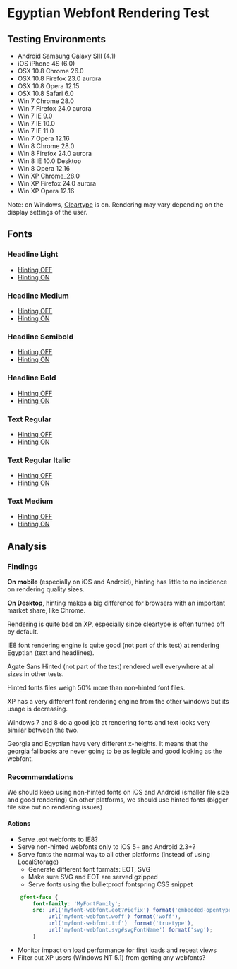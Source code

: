 # Egyptian Webfont Rendering Test

## Testing Environments
- Android Samsung Galaxy SIII (4.1)
- iOS iPhone 4S (6.0)
- OSX 10.8 Chrome 26.0
- OSX 10.8 Firefox 23.0 aurora
- OSX 10.8 Opera 12.15
- OSX 10.8 Safari 6.0
- Win 7 Chrome 28.0
- Win 7 Firefox 24.0 aurora
- Win 7 IE 9.0
- Win 7 IE 10.0
- Win 7 IE 11.0
- Win 7 Opera 12.16
- Win 8 Chrome 28.0
- Win 8 Firefox 24.0 aurora
- Win 8 IE 10.0 Desktop
- Win 8 Opera 12.16
- Win XP Chrome_28.0
- Win XP Firefox 24.0 aurora
- Win XP Opera 12.16

Note: on Windows, [Cleartype](http://en.wikipedia.org/wiki/ClearType "ClearType - Wikipedia, the free encyclopedia") is on. Rendering may vary depending on the display settings of the user.


## Fonts

### Headline Light
- [Hinting OFF](http://www.kaelig.fr/gu/fonts/hint-off/EgyptianHeadline-Light/Guardian%20Egyp%20Web-Light.html)
- [Hinting ON](http://www.kaelig.fr/gu/fonts/hint-on/EgyptianHeadline-Light/Guardian%20Egyp%20Web-Light.html)

### Headline Medium
- [Hinting OFF](http://www.kaelig.fr/gu/fonts/hint-off/EgyptianHeadline-Medium/Guardian%20Egyp%20Web-Medium.html)
- [Hinting ON](http://www.kaelig.fr/gu/fonts/hint-on/EgyptianHeadline-Medium/Guardian%20Egyp%20Web-Medium.html)

### Headline Semibold
- [Hinting OFF](http://www.kaelig.fr/gu/fonts/hint-off/EgyptianHeadline-Semibold/Guardian%20Egyp%20Web-Semibold.html)
- [Hinting ON](http://www.kaelig.fr/gu/fonts/hint-on/EgyptianHeadline-Semibold/Guardian%20Egyp%20Web-Semibold.html)

### Headline Bold
- [Hinting OFF](http://www.kaelig.fr/gu/fonts/hint-off/EgyptianHeadline-Bold/Guardian%20Egyp%20Web-Bold.html)
- [Hinting ON](http://www.kaelig.fr/gu/fonts/hint-on/EgyptianHeadline-Bold/Guardian%20Egyp%20Web-Bold.html)

### Text Regular
- [Hinting OFF](http://www.kaelig.fr/gu/fonts/hint-off/EgyptianText-Regular/Guardian%20Text%20Egyp%20Web-Reg.html)
- [Hinting ON](http://www.kaelig.fr/gu/fonts/hint-on/EgyptianText-Regular/Guardian%20Text%20Egyp%20Web-Reg.html)

### Text Regular Italic
- [Hinting OFF](http://www.kaelig.fr/gu/fonts/hint-off/EgyptianText-RegularItalic/Guardian%20Text%20Egyp%20Web-Reg%20It.html)
- [Hinting ON](http://www.kaelig.fr/gu/fonts/hint-on/EgyptianText-RegularItalic/Guardian%20Text%20Egyp%20Web-Reg%20It.html)

### Text Medium
- [Hinting OFF](http://www.kaelig.fr/gu/fonts/hint-off/EgyptianText-Medium/Guardian%20Text%20Egyp%20Web-Med.html)
- [Hinting ON](http://www.kaelig.fr/gu/fonts/hint-on/EgyptianText-Medium/Guardian%20Text%20Egyp%20Web-Med.html)


## Analysis

### Findings

**On mobile** (especially on iOS and Android), hinting has little to no incidence on rendering quality sizes.

**On Desktop**, hinting makes a big difference for browsers with an important market share, like Chrome.

Rendering is quite bad on XP, especially since cleartype is often turned off by default.

IE8 font rendering engine is quite good (not part of this test) at rendering Egyptian (text and headlines).

Agate Sans Hinted (not part of the test) rendered well everywhere at all sizes in other tests.

Hinted fonts files weigh 50% more than non-hinted font files.

XP has a very different font rendering engine from the other windows but its usage is decreasing.

Windows 7 and 8 do a good job at rendering fonts and text looks very similar between the two.

Georgia and Egyptian have very different x-heights. It means that the georgia fallbacks are never going to be as legible and good looking as the webfont.

### Recommendations

We should keep using non-hinted fonts on iOS and Android (smaller file size and good rendering)
On other platforms, we should use hinted fonts (bigger file size but no rendering issues)

#### Actions

- Serve .eot webfonts to IE8?
- Serve non-hinted webfonts only to iOS 5+ and Android 2.3+?
- Serve fonts the normal way to all other platforms (instead of using LocalStorage)
    - Generate different font formats: EOT, SVG
    - Make sure SVG and EOT are served gzipped
    - Serve fonts using the bulletproof fontspring CSS snippet

```css
    @font-face {
        font-family: 'MyFontFamily';
        src: url('myfont-webfont.eot?#iefix') format('embedded-opentype'),
             url('myfont-webfont.woff') format('woff'),
             url('myfont-webfont.ttf')  format('truetype'),
             url('myfont-webfont.svg#svgFontName') format('svg');
        }
```

- Monitor impact on load performance for first loads and repeat views
- Filter out XP users (Windows NT 5.1) from getting any webfonts?